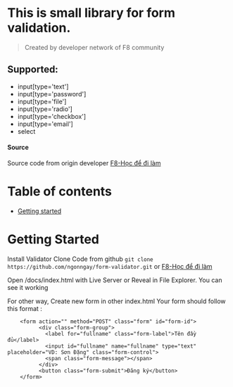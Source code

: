 # This is small library for form validation.
> Created by developer network of F8 community
## Supported: 
- input[type='text']
- input[type='password']
- input[type='file']
- input[type='radio']
- input[type='checkbox']
- input[type='email']
- select


#### Source 
Source code from origin developer [F8-Học để đi làm](https://codepen.io/ng-ngc-sn-the-bashful/pen/wvMNzKP)

# Table of contents
- [Getting started](#getting-started)


# Getting Started
Install Validator
Clone Code from github 
``` git clone https://github.com/ngonngay/form-validator.git ```
    or [F8-Học để đi làm](https://codepen.io/ng-ngc-sn-the-bashful/pen/wvMNzKP)

Open /docs/index.html with Live Server or Reveal in File Explorer. You can see it working

For other way,
Create new form in other index.html
Your form should follow this format :
```
    <form action="" method="POST" class="form" id="form-id">
          <div class="form-group">
            <label for="fullname" class="form-label">Tên đầy đủ</label>
            <input id="fullname" name="fullname" type="text" placeholder="VD: Sơn Đặng" class="form-control">
            <span class="form-message"></span>
          </div>
          <button class="form-submit">Đăng ký</button>
    </form>
``` 

